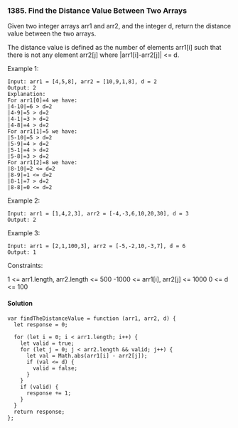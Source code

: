 ### 1385. Find the Distance Value Between Two Arrays

Given two integer arrays arr1 and arr2, and the integer d, return the distance value between the two arrays.

The distance value is defined as the number of elements arr1[i] such that there is not any element arr2[j] where |arr1[i]-arr2[j]| <= d.

Example 1:

```
Input: arr1 = [4,5,8], arr2 = [10,9,1,8], d = 2
Output: 2
Explanation:
For arr1[0]=4 we have:
|4-10|=6 > d=2
|4-9|=5 > d=2
|4-1|=3 > d=2
|4-8|=4 > d=2
For arr1[1]=5 we have:
|5-10|=5 > d=2
|5-9|=4 > d=2
|5-1|=4 > d=2
|5-8|=3 > d=2
For arr1[2]=8 we have:
|8-10|=2 <= d=2
|8-9|=1 <= d=2
|8-1|=7 > d=2
|8-8|=0 <= d=2

```

Example 2:

```
Input: arr1 = [1,4,2,3], arr2 = [-4,-3,6,10,20,30], d = 3
Output: 2
```

Example 3:

```
Input: arr1 = [2,1,100,3], arr2 = [-5,-2,10,-3,7], d = 6
Output: 1
```

Constraints:

1 <= arr1.length, arr2.length <= 500
-1000 <= arr1[i], arr2[j] <= 1000
0 <= d <= 100

#### Solution

```
var findTheDistanceValue = function (arr1, arr2, d) {
  let response = 0;

  for (let i = 0; i < arr1.length; i++) {
    let valid = true;
    for (let j = 0; j < arr2.length && valid; j++) {
      let val = Math.abs(arr1[i] - arr2[j]);
      if (val <= d) {
        valid = false;
      }
    }
    if (valid) {
      response += 1;
    }
  }
  return response;
};
```
